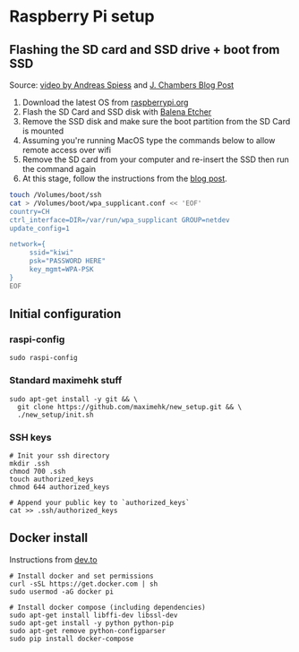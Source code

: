 # Raspberry Pi setup

## Flashing the SD card and SSD drive + boot from SSD

Source: [video by Andreas Spiess](https://www.youtube.com/watch?v=gp6XW-fGVjo) and [J. Chambers Blog Post](https://jamesachambers.com/raspberry-pi-4-usb-boot-config-guide-for-ssd-flash-drives/)

1. Download the latest OS from [raspberrypi.org](https://www.raspberrypi.org/downloads/raspbian/)
1. Flash the SD Card and SSD disk with [Balena Etcher](https://www.balena.io/etcher/)
1. Remove the SSD disk and make sure the boot partition from the SD Card is mounted
1. Assuming you're running MacOS type the commands below to allow remote access over wifi
1. Remove the SD card from your computer and re-insert the SSD then run the command again
1. At this stage, follow the instructions from the [blog post](https://jamesachambers.com/raspberry-pi-4-usb-boot-config-guide-for-ssd-flash-drives/).

```bash
touch /Volumes/boot/ssh
cat > /Volumes/boot/wpa_supplicant.conf << 'EOF'
country=CH
ctrl_interface=DIR=/var/run/wpa_supplicant GROUP=netdev
update_config=1

network={
     ssid="kiwi"
     psk="PASSWORD HERE"
     key_mgmt=WPA-PSK
}
EOF
```

## Initial configuration

### raspi-config

```shell
sudo raspi-config
```

### Standard maximehk stuff

```shell
sudo apt-get install -y git && \
  git clone https://github.com/maximehk/new_setup.git && \
  ./new_setup/init.sh
```

### SSH keys

```shell
# Init your ssh directory
mkdir .ssh
chmod 700 .ssh
touch authorized_keys
chmod 644 authorized_keys

# Append your public key to `authorized_keys`
cat >> .ssh/authorized_keys
```

## Docker install

Instructions from [dev.to](https://dev.to/rohansawant/installing-docker-and-docker-compose-on-the-raspberry-pi-in-5-simple-steps-3mgl)

```shell
# Install docker and set permissions
curl -sSL https://get.docker.com | sh
sudo usermod -aG docker pi

# Install docker compose (including dependencies)
sudo apt-get install libffi-dev libssl-dev
sudo apt-get install -y python python-pip
sudo apt-get remove python-configparser
sudo pip install docker-compose
```

